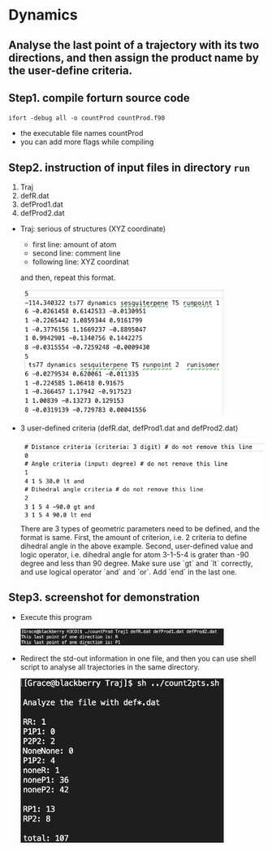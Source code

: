 # Dynamics
Analyse the last point of a trajectory with its two directions, and then assign the product name by the user-define criteria. 
---
## Step1. compile forturn source code 

`ifort -debug all -o countProd countProd.f90`

- the executable file names countProd
- you can add more flags while compiling

## Step2. instruction of input files in directory `run`

1. Traj
2. defR.dat
3. defProd1.dat
4. defProd2.dat


- Traj: serious of structures (XYZ coordinate)
    - first line: amount of atom
    - second line: comment line
    - following line: XYZ coordinat
     
  and then, repeat this format.

     <div style='float: center'>
        <img style='width: 400px' src="./fig/traj.png"></img>
    </div> 
- 3 user-defined criteria (defR.dat, defProd1.dat and defProd2.dat)
    <div style='float: center'>
        <img style='width: 500px' src="./fig/def.png"></img>
    </div> 
    There are 3 types of geometric parameters need to be defined, and the format is same. First, the amount of criterion, i.e. 2 criteria to define dihedral angle in the above example. Second, user-defined value and logic operator, i.e. dihedral angle for atom 3-1-5-4 is grater than -90 degree and less than 90 degree. Make sure use `gt` and `lt` correctly, and use logical operator `and` and `or`. Add `end` in the last one. 

## Step3. screenshot for demonstration
- Execute this program
    <div style='float: center'>
        <img style='width: 400px' src="./fig/demo1.png"></img>
    </div> 

- Redirect the std-out information in one file, and then you can use shell script to analyse all trajectories in the same directory.
    <div style='float: center'>
        <img style='width: 400px' src="./fig/demo2.png"></img>
    </div> 
